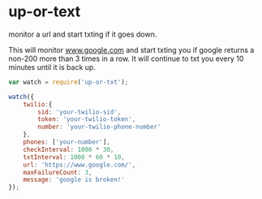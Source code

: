 up-or-text
==========

monitor a url and start txting if it goes down.

This will monitor www.google.com and start txting you if google returns a non-200 more than 3 times in a row.  It will continue to txt you every 10 minutes until it is back up.


```js
var watch = require('up-or-txt');

watch({
	twilio:{
		sid: 'your-twilio-sid',
		token: 'your-twilio-token',
		number: 'your-twilio-phone-number'
	},
	phones: ['your-number'],
	checkInterval: 1000 * 30,
	txtInterval: 1000 * 60 * 10,
	url: 'https://www.google.com/',
	maxFailureCount: 3,
	message: 'google is broken!'
});
```
